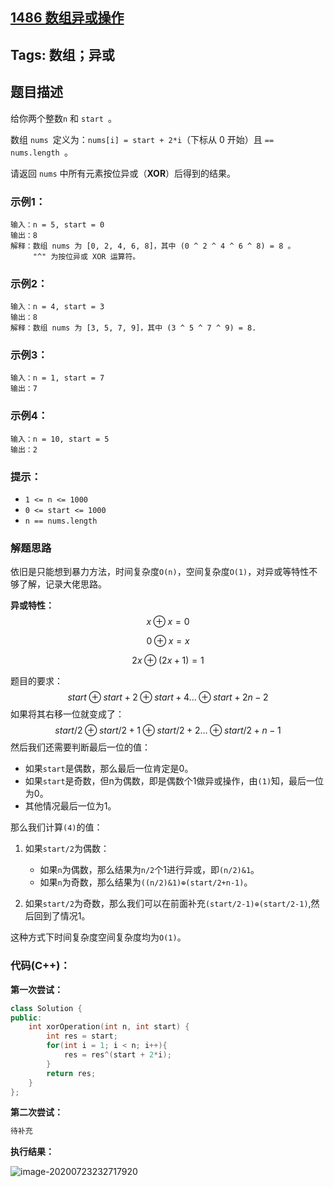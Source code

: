 ## [1486 数组异或操作](https://leetcode-cn.com/problems/xor-operation-in-an-array/)

## Tags: 数组；异或

## 题目描述

给你两个整数`n` 和 `start `。

数组 `nums `定义为：`nums[i] = start + 2*i`（下标从 0 开始）且 `== nums.length `。

请返回 `nums` 中所有元素按位异或（**XOR**）后得到的结果。

### 示例1：

```
输入：n = 5, start = 0
输出：8
解释：数组 nums 为 [0, 2, 4, 6, 8]，其中 (0 ^ 2 ^ 4 ^ 6 ^ 8) = 8 。
     "^" 为按位异或 XOR 运算符。
```

### 示例2：

```
输入：n = 4, start = 3
输出：8
解释：数组 nums 为 [3, 5, 7, 9]，其中 (3 ^ 5 ^ 7 ^ 9) = 8.
```

### 示例3：

```
输入：n = 1, start = 7
输出：7
```

### 示例4：

```
输入：n = 10, start = 5
输出：2
```

### 提示：

- `1 <= n <= 1000`
- `0 <= start <= 1000`
- `n == nums.length`

### 解题思路

依旧是只能想到暴力方法，时间复杂度`O(n)`，空间复杂度`O(1)`，对异或等特性不够了解，记录大佬思路。

**异或特性：**
$$
x \oplus x = 0 \tag{1}
$$

$$
0 \oplus x = x \tag{2}
$$

$$
2x \oplus (2x+1) = 1 \tag{3}
$$

题目的要求：
$$
start \oplus start + 2 \oplus start +4 ... \oplus start + 2n - 2 \tag{4}
$$
如果将其右移一位就变成了：
$$
start/2 \oplus start/2 + 1 \oplus start/2 + 2...\oplus start/2+n-1 \tag{5}
$$
然后我们还需要判断最后一位的值：

* 如果`start`是偶数，那么最后一位肯定是0。
* 如果`start`是奇数，但n为偶数，即是偶数个1做异或操作，由`(1)`知，最后一位为0。
* 其他情况最后一位为1。

那么我们计算`(4)`的值：

1. 如果`start/2`为偶数：
   * 如果`n`为偶数，那么结果为`n/2`个1进行异或，即`(n/2)&1`。
   * 如果`n`为奇数，那么结果为`((n/2)&1)⊕(start/2+n-1)`。

2. 如果`start/2`为奇数，那么我们可以在前面补充`(start/2-1)⊕(start/2-1)`,然后回到了情况1。

这种方式下时间复杂度空间复杂度均为`O(1)`。

### 代码(C++)：

**第一次尝试：**

```C++
class Solution {
public:
    int xorOperation(int n, int start) {
        int res = start;
        for(int i = 1; i < n; i++){
            res = res^(start + 2*i);
        }
        return res;
    }
};
```

**第二次尝试：**

```C++
待补充
```

**执行结果：**

![image-20200723232717920](C:\Users\14534\AppData\Roaming\Typora\typora-user-images\image-20200723232717920.png)







